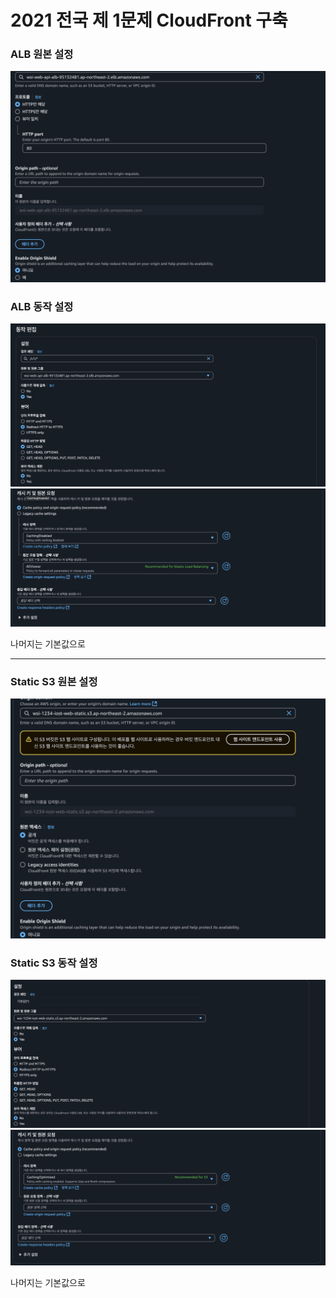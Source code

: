 # 2021 전국 제 1문제 CloudFront 구축

### ALB 원본 설정
![ori-alb](/imgs/2021-1/img/ori-alb.png)

### ALB 동작 설정
![ori-alb-1](/imgs/2021-1/img/ori-alb-1.png)
![ori-alb-2](/imgs/2021-1/img/ori-alb-2.png)

나머지는 기본값으로

---

### Static S3 원본 설정
![ori-s3-1](/imgs/2021-1/img/ori-s3-1.png)

### Static S3 동작 설정
![ori-s3-2](/imgs/2021-1/img/ori-s3-2.png)
![ori-s3-3](/imgs/2021-1/img/ori-s3-3.png)

나머지는 기본값으로

